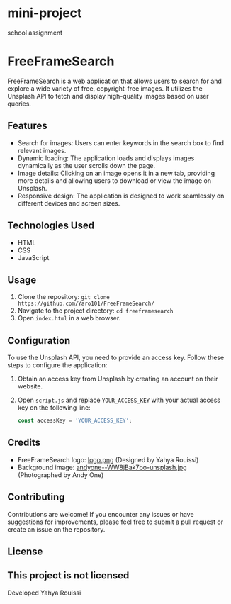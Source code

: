 # mini-project
school assignment

# FreeFrameSearch
FreeFrameSearch is a web application that allows users to search for and explore a wide variety of free, copyright-free images. It utilizes the Unsplash API to fetch and display high-quality images based on user queries.

## Features
- Search for images: Users can enter keywords in the search box to find relevant images.
- Dynamic loading: The application loads and displays images dynamically as the user scrolls down the page.
- Image details: Clicking on an image opens it in a new tab, providing more details and allowing users to download or view the image on Unsplash.
- Responsive design: The application is designed to work seamlessly on different devices and screen sizes.

## Technologies Used
- HTML
- CSS
- JavaScript

## Usage
1. Clone the repository: `git clone https://github.com/Yaro101/FreeFrameSearch/`
2. Navigate to the project directory: `cd freeframesearch`
3. Open `index.html` in a web browser.

## Configuration
To use the Unsplash API, you need to provide an access key. Follow these steps to configure the application:
1. Obtain an access key from Unsplash by creating an account on their website.
2. Open `script.js` and replace `YOUR_ACCESS_KEY` with your actual access key on the following line:

   ```javascript
   const accessKey = 'YOUR_ACCESS_KEY';
   ```

## Credits
- FreeFrameSearch logo: [logo.png](/images/logo.png) (Designed by Yahya Rouissi)
- Background image: [andyone--WW8jBak7bo-unsplash.jpg](/images/andyone--WW8jBak7bo-unsplash.jpg) (Photographed by Andy One)

## Contributing
Contributions are welcome! If you encounter any issues or have suggestions for improvements, please feel free to submit a pull request or create an issue on the repository.

## License
This project is not licensed
---

Developed Yahya Rouissi
